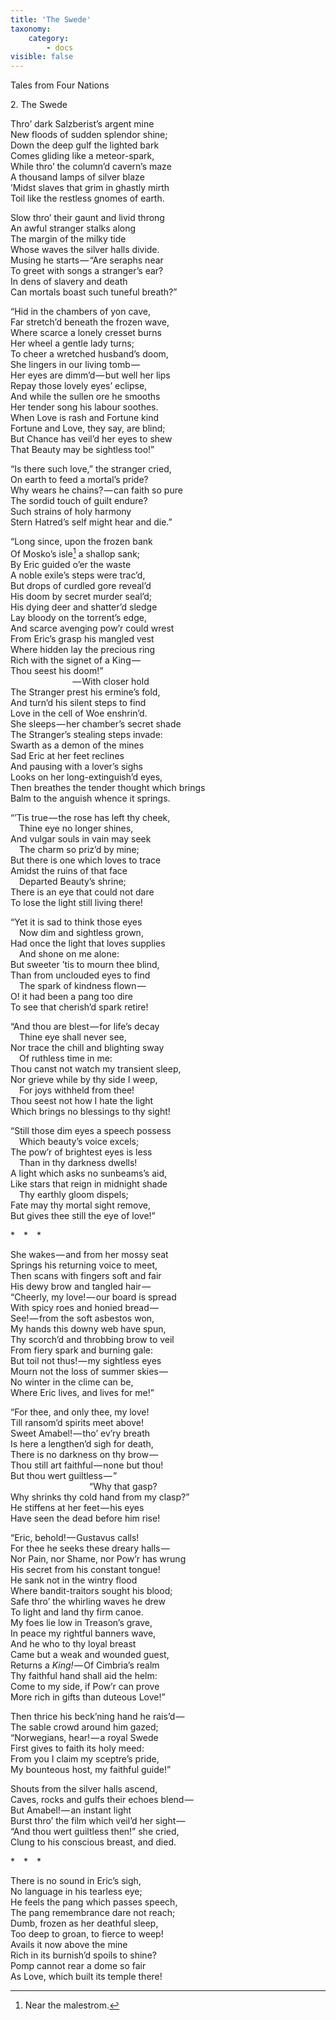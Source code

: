 ```yaml
---
title: 'The Swede'
taxonomy:
    category:
        - docs
visible: false
---
```


<span class="title">Tales from Four Nations</span>  

<span class="title">2&#46; The Swede</span>
 
Thro’ dark Salzberist’s argent mine  
New floods of sudden splendor shine;  
Down the deep gulf the lighted bark  
Comes gliding like a meteor-spark,  
While thro’ the column’d cavern’s maze  
A thousand lamps of silver blaze  
’Midst slaves that grim in ghastly mirth  
Toil like the restless gnomes of earth.  
  
Slow thro’ their gaunt and livid throng  
An awful stranger stalks along  
The margin of the milky tide  
Whose waves the silver halls divide.  
Musing he starts — “Are seraphs near  
To greet with songs a stranger’s ear?  
In dens of slavery and death  
Can mortals boast such tuneful breath?”  
  
“Hid in the chambers of yon cave,  
Far stretch’d beneath the frozen wave,  
Where scarce a lonely cresset burns  
Her wheel a gentle lady turns;  
To cheer a wretched husband’s doom,  
She lingers in our living tomb —   
Her eyes are dimm’d — but well her lips  
Repay those lovely eyes’ eclipse,  
And while the sullen ore he smooths  
Her tender song his labour soothes.  
When Love is rash and Fortune kind  
Fortune and Love, they say, are blind;  
But Chance has veil’d her eyes to shew  
That Beauty may be sightless too!”  
  
“Is there such love,” the stranger cried,  
On earth to feed a mortal’s pride?  
Why wears he chains? — can faith so pure  
The sordid touch of guilt endure?  
Such strains of holy harmony  
Stern Hatred’s self might hear and die.”  
  
“Long since, upon the frozen bank  
Of Mosko’s isle[^1] a shallop sank;  
By Eric guided o’er the waste  
A noble exile’s steps were trac’d,  
But drops of curdled gore reveal’d  
His doom by secret murder seal’d;  
His dying deer and shatter’d sledge  
Lay bloody on the torrent’s edge,  
And scarce avenging pow’r could wrest  
From Eric’s grasp his mangled vest  
Where hidden lay the precious ring  
Rich with the signet of a King —   
Thou seest his doom!”   
&emsp;&emsp;&emsp;&emsp;&emsp;&emsp;&emsp; — With closer hold  
The Stranger prest his ermine’s fold,  
And turn’d his silent steps to find  
Love in the cell of Woe enshrin’d.  
She sleeps — her chamber’s secret shade  
The Stranger’s stealing steps invade:  
Swarth as a demon of the mines  
Sad Eric at her feet reclines  
And pausing with a lover’s sighs  
Looks on her long-extinguish’d eyes,  
Then breathes the tender thought which brings  
Balm to the anguish whence it springs.   
  
“’Tis true — the rose has left thy cheek,  
 Thine eye no longer shines,  
And vulgar souls in vain may seek  
 The charm so priz’d by mine;  
But there is one which loves to trace  
Amidst the ruins of that face  
 Departed Beauty’s shrine;  
There is an eye that could not dare  
To lose the light still living there!   
	  
“Yet it is sad to think those eyes  
 Now dim and sightless grown,  
Had once the light that loves supplies  
 And shone on me alone:  
But sweeter ’tis to mourn thee blind,  
Than from unclouded eyes to find  
 The spark of kindness flown —   
O! it had been a pang too dire  
To see that cherish’d spark retire!   
  
“And thou are blest — for life’s decay  
 Thine eye shall never see,  
Nor trace the chill and blighting sway  
 Of ruthless time in me:  
Thou canst not watch my transient sleep,  
Nor grieve while by thy side I weep,  
 For joys withheld from thee!  
Thou seest not how I hate the light  
Which brings no blessings to thy sight!   
		  
“Still those dim eyes a speech possess  
 Which beauty’s voice excels;  
The pow’r of brightest eyes is less  
 Than in thy darkness dwells!  
A light which asks no sunbeams’s aid,  
Like stars that reign in midnight shade  
 Thy earthly gloom dispels;  
Fate may thy mortal sight remove,  
But gives thee still the eye of love!”   
		  
&#42;&emsp;&#42;&emsp;&#42;&emsp;  
		  
She wakes — and from her mossy seat  
Springs his returning voice to meet,  
Then scans with fingers soft and fair  
His dewy brow and tangled hair —   
“Cheerly, my love! — our board is spread  
With spicy roes and honied bread —   
See! — from the soft asbestos won,  
My hands this downy web have spun,  
Thy scorch’d and throbbing brow to veil  
From fiery spark and burning gale:  
But toil not thus! — my sightless eyes  
Mourn not the loss of summer skies —   
No winter in the clime can be,  
Where Eric lives, and lives for me!”  
  
“For thee, and only thee, my love!  
Till ransom’d spirits meet above!  
Sweet Amabel! — tho’ ev’ry breath  
Is here a lengthen’d sigh for death,  
There is no darkness on thy brow —   
Thou still art faithful — none but thou!  
But thou wert guiltless — ”  
&emsp;&emsp;&emsp;&emsp;&emsp;&emsp;&emsp;&emsp;&emsp;“Why that gasp?  
Why shrinks thy cold hand from my clasp?”  
He stiffens at her feet — his eyes  
Have seen the dead before him rise!  
  
“Eric, behold! — Gustavus calls!  
For thee he seeks these dreary halls —   
Nor Pain, nor Shame, nor Pow’r has wrung  
His secret from his constant tongue!  
He sank not in the wintry flood  
Where bandit-traitors sought his blood;  
Safe thro’ the whirling waves he drew  
To light and land thy firm canoe.  
My foes lie low in Treason’s grave,  
In peace my rightful banners wave,  
And he who to thy loyal breast  
Came but a weak and wounded guest,  
Returns a *King!* — Of Cimbria’s realm  
Thy faithful hand shall aid the helm:  
Come to my side, if Pow’r can prove  
More rich in gifts than duteous Love!”  
  
Then thrice his beck’ning hand he rais’d —   
The sable crowd around him gazed;  
“Norwegians, hear! — a royal Swede  
First gives to faith its holy meed:  
From you I claim my sceptre’s pride,  
My bounteous host, my faithful guide!”   
		  
Shouts from the silver halls ascend,  
Caves, rocks and gulfs their echoes blend —   
But Amabel! — an instant light  
Burst thro’ the film which veil’d her sight —   
“And thou wert guiltless then!” she cried,  
Clung to his conscious breast, and died.   
		  
&#42;&emsp;&#42;&emsp;&#42;&emsp;
		  
There is no sound in Eric’s sigh,  
No language in his tearless eye;  
He feels the pang which passes speech,  
The pang remembrance dare not reach;  
Dumb, frozen as her deathful sleep,    
Too deep to groan, to fierce to weep!  
Avails it now above the mine  
Rich in its burnish’d spoils to shine?  
Pomp cannot rear a dome so fair  
As Love, which built its temple there!   
  
[^1]: Near the malestrom.